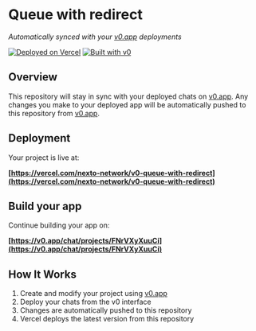 # Queue with redirect

*Automatically synced with your [v0.app](https://v0.app) deployments*

[![Deployed on Vercel](https://img.shields.io/badge/Deployed%20on-Vercel-black?style=for-the-badge&logo=vercel)](https://vercel.com/nexto-network/v0-queue-with-redirect)
[![Built with v0](https://img.shields.io/badge/Built%20with-v0.app-black?style=for-the-badge)](https://v0.app/chat/projects/FNrVXyXuuCi)

## Overview

This repository will stay in sync with your deployed chats on [v0.app](https://v0.app).
Any changes you make to your deployed app will be automatically pushed to this repository from [v0.app](https://v0.app).

## Deployment

Your project is live at:

**[https://vercel.com/nexto-network/v0-queue-with-redirect](https://vercel.com/nexto-network/v0-queue-with-redirect)**

## Build your app

Continue building your app on:

**[https://v0.app/chat/projects/FNrVXyXuuCi](https://v0.app/chat/projects/FNrVXyXuuCi)**

## How It Works

1. Create and modify your project using [v0.app](https://v0.app)
2. Deploy your chats from the v0 interface
3. Changes are automatically pushed to this repository
4. Vercel deploys the latest version from this repository
